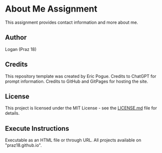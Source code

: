 # About Me Assignment
This assignment provides contact information and more about me.

## Author
Logan (Praz 18)

## Credits
This repository template was created by Eric Pogue. Credits to ChatGPT for prompt information. Credits to GitHub and GitPages for hosting the site.

## License
This project is licensed under the MIT License - see the [LICENSE.md](LICENSE) file for details.

## Execute Instructions
Executable as an HTML file or through URL. All projects available on "praz18.github.io".

